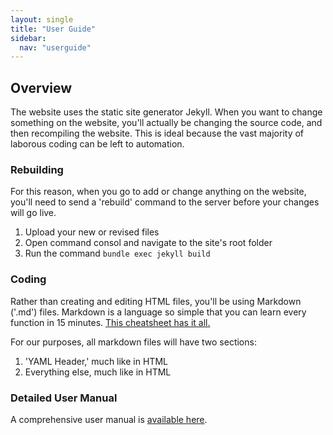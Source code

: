 ```yaml
---
layout: single
title: "User Guide"
sidebar:
  nav: "userguide"
---
```

## Overview

The website uses the static site generator Jekyll. When you want to change something on the website, you'll actually be changing the source code, and then recompiling the website. This is ideal because the vast majority of laborous coding can be left to automation.

### Rebuilding

For this reason, when you go to add or change anything on the website, you'll need to send a 'rebuild' command to the server before your changes will go live.
1. Upload your new or revised files
2. Open command consol and navigate to the site's root folder
3. Run the command `bundle exec jekyll build`

### Coding

Rather than creating and editing HTML files, you'll be using Markdown ('.md') files. Markdown is a language so simple that you can learn every function in 15 minutes. [This cheatsheet has it all.](https://github.com/adam-p/markdown-here/wiki/Markdown-Cheatsheet)

For our purposes, all markdown files will have two sections:
1. 'YAML Header,' much like *<head>* in HTML
2. Everything else, much like *<body>* in HTML

### Detailed User Manual

A comprehensive user manual is [available here](https://mmistakes.github.io/minimal-mistakes/docs/quick-start-guide/).
